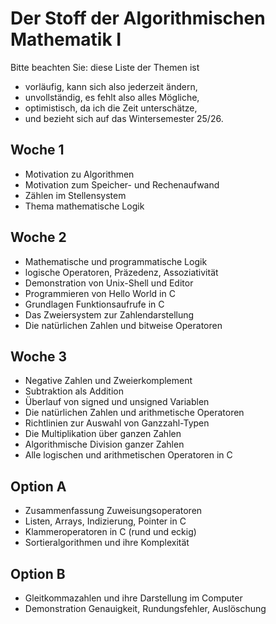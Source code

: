 
# Der Stoff der Algorithmischen Mathematik I

Bitte beachten Sie: diese Liste der Themen ist

 - vorläufig, kann sich also jederzeit ändern,
 - unvollständig, es fehlt also alles Mögliche,
 - optimistisch, da ich die Zeit unterschätze,
 - und bezieht sich auf das Wintersemester 25/26.

## Woche 1

 - Motivation zu Algorithmen
 - Motivation zum Speicher- und Rechenaufwand
 - Zählen im Stellensystem
 - Thema mathematische Logik

## Woche 2

 - Mathematische und programmatische Logik
 - logische Operatoren, Präzedenz, Assoziativität
 - Demonstration von Unix-Shell und Editor
 - Programmieren von Hello World in C
 - Grundlagen Funktionsaufrufe in C
 - Das Zweiersystem zur Zahlendarstellung
 - Die natürlichen Zahlen und bitweise Operatoren

## Woche 3

 - Negative Zahlen und Zweierkomplement
 - Subtraktion als Addition
 - Überlauf von signed und unsigned Variablen
 - Die natürlichen Zahlen und arithmetische Operatoren
 - Richtlinien zur Auswahl von Ganzzahl-Typen
 - Die Multiplikation über ganzen Zahlen
 - Algorithmische Division ganzer Zahlen
 - Alle logischen und arithmetischen Operatoren in C

## Option A

 - Zusammenfassung Zuweisungsoperatoren
 - Listen, Arrays, Indizierung, Pointer in C
 - Klammeroperatoren in C (rund und eckig)
 - Sortieralgorithmen und ihre Komplexität

## Option B

 - Gleitkommazahlen und ihre Darstellung im Computer
 - Demonstration Genauigkeit, Rundungsfehler, Auslöschung
